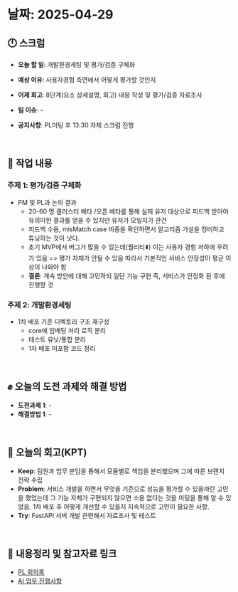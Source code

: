 # 날짜: 2025-04-29

## 🕛 스크럼
- **오늘 할 일**: 개발환경세팅 및 평가/검증 구체화
- **예상 이유**: 사용자경험 측면에서 어떻게 평가할 것인지
- **어제 회고**: 8단계(요소 상세설명, 회고) 내용 작성 및 평가/검증 자료조사

- **팀 이슈**: -
- **공지사항**: PL미팅 후 13:30 자체 스크럼 진행

<br>

## 💼 작업 내용
### 주제 1: 평가/검증 구체화
- PM 및 PL과 논의 결과
  - 20-60 명 클러스터 베타 /오픈 베타를 통해 실제 유저 대상으로 피드백 받아야 유의미한 결과를 얻을 수 있지만 유저가 모일지가 관건
  - 피드백 수용, misMatch case 비중을 확인하면서 알고리즘 가설을 정비하고 튜닝하는 것이 낫다.
  - 초기 MVP에서 버그가 많을 수 있는데(퀄리티⬇️) 이는 사용자 경험 저하에 우려가 있음 => 평가 자체가 안될 수 있음 따라서 기본적인 서비스 안정성이 평균 이상이 나와야 함
  - **결론**: 계속 방안에 대해 고민하되 일단 기능 구현 즉, 서비스가 안정화 된 후에 진행할 것

### 주제 2: 개발환경세팅
- 1차 배포 기준 디렉토리 구조 재구성
  - core에 임베딩 처리 로직 분리
  - 테스트 유닛/통합 분리
  - 1차 배포 미포함 코드 정리

<br>

## ✊ 오늘의 도전 과제와 해결 방법
- **도전과제 1**: -
- **해결방법 1**: -

<br>

## 🤔 오늘의 회고(KPT)
- **Keep**: 팀원과 업무 분담을 통해서 모듈별로 책임을 분리했으며 그에 따른 브랜치 전략 수립
- **Problem**: 서비스 개발을 하면서 무엇을 기준으로 성능을 평가할 수 있을까란 고민을 했었는데 그 기능 자체가 구현되지 않으면 소용 없다는 것을 미팅을 통해 알 수 있었음. 1차 배포 후 어떻게 개선할 수 있을지 지속적으로 고민이 필요한 사항.
- **Try**: FastAPI 서버 개발 관련해서 자료조사 및 테스트

<br>

## 🔗 내용정리 및 참고자료 링크
- [PL 회의록](https://github.com/orgs/100-hours-a-week/projects/166/views/1?pane=issue&itemId=108332975&issue=100-hours-a-week%7C2-hertz-wiki%7C92)
- [AI 업무 진행사항](https://github.com/orgs/100-hours-a-week/projects/166/views/1?pane=issue&itemId=108196625&issue=100-hours-a-week%7C2-hertz-wiki%7C88)
